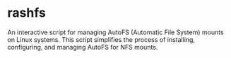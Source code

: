 # rashfs
An interactive script for managing AutoFS (Automatic File System) mounts on Linux systems. This script simplifies the process of installing, configuring, and managing AutoFS for NFS mounts.
